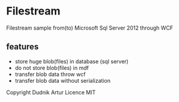 # Filestream
Filestream sample from(to) Microsoft Sql Server 2012 through WCF

## features

* store huge blob(files) in database (sql server)
* do not store blob(files) in mdf
* transfer blob data throw wcf 
* transfer blob data without serialization

Copyright Dudnik Artur
Licence MIT
